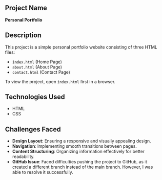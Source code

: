 ## Project Name  
**Personal Portfolio**  

## Description  
This project is a simple personal portfolio website consisting of three HTML files:  

- `index.html` (Home Page)  
- `about.html` (About Page)  
- `contact.html` (Contact Page)  

To view the project, open `index.html` first in a browser.  

## Technologies Used  
- HTML  
- CSS 

## Challenges Faced  
- **Design Layout**: Ensuring a responsive and visually appealing design.  
- **Navigation**: Implementing smooth transitions between pages.  
- **Content Structuring**: Organizing information effectively for better readability.  
- **GitHub Issue**: Faced difficulties pushing the project to GitHub, as it created a different branch instead of the main branch. However, I was able to resolve it successfully.
